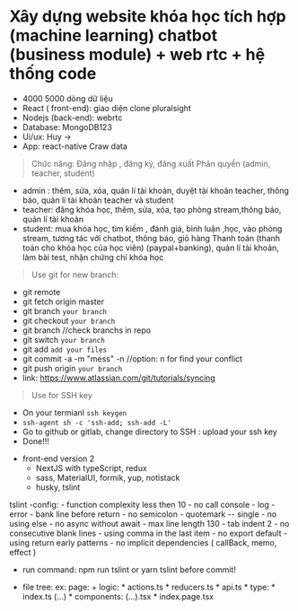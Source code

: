 
# Xây dựng website khóa học tích hợp  (machine learning) chatbot (business module) + web rtc + hệ thống code 
+ 4000 5000 dòng dữ liệu
+ React ( front-end): giao diện clone pluralsight
+ Nodejs (back-end): webrtc
+ Database: MongoDB123
+ Ui/ux: Huy ->
+ App: react-native
Craw data



> Chức năng: 
Đăng nhập , đăng ký, đăng xuất
Phân quyền  (admin, teacher, student)
+ admin : thêm, sửa, xóa, quản lí tài khoản, duyệt tài khoản teacher, thông báo, quản lí tài khoản teacher và student
+ teacher: đăng khóa học, thêm, sửa, xóa, tạo phòng stream,thông báo, quản lí tài khoản
+ student: mua khóa học, tìm kiếm , đánh giá, bình luận ,học, vào phòng stream, tương tác với chatbot, thông báo, giỏ hàng
Thanh toán (thanh toán cho khóa học của học viên) (paypal+banking), quản lí tài khoản, làm bài test, nhận chứng chỉ khóa học


> Use git for new branch:
+ git remote
+ git fetch origin master
+ git branch ```your branch```
+ git checkout ```your branch```
+ git branch //check branchs in repo
+ git switch ```your branch```
+ git add ```add your files```
+ git commit -a -m "mess" -n //option: n for find your conflict
+ git push origin ```your branch```
+ link: https://www.atlassian.com/git/tutorials/syncing

> Use for SSH key
+ On your termianl ```ssh keygen```
+ ```ssh-agent sh -c 'ssh-add; ssh-add -L'```
+ Go to github or gitlab, change directory to SSH : upload your ssh key
+ Done!!!

- front-end version 2
    - NextJS with typeScript, redux
    - sass, MaterialUI, formik, yup, notistack
    - husky, tslint

tslint -config:
    - function complexity less then 10 
    - no call console - log - error
    - bank line before return
    - no semicolon
    - quotemark -- single
    - no using else
    - no async without await
    - max line length 130
    - tab indent 2
    - no consecutive blank lines
    - using comma in the last item
    - no export default
    - using return early patterns
    - no implicit dependencies ( callBack, memo, effect )

- run command: npm run tslint or yarn tslint before commit!

- file tree: 
ex: page:
        + logic: 
                * actions.ts
                * reducers.ts
                * api.ts
        * type:
                * index.ts 
                (...)
        * components: (...).tsx
        * index.page.tsx

